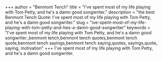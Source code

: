 +++
author = "Benmont Tench"
title = "I've spent most of my life playing with Tom Petty, and he's a damn good songwriter."
description = "the best Benmont Tench Quote: I've spent most of my life playing with Tom Petty, and he's a damn good songwriter."
slug = "ive-spent-most-of-my-life-playing-with-tom-petty-and-hes-a-damn-good-songwriter"
keywords = "I've spent most of my life playing with Tom Petty, and he's a damn good songwriter.,benmont tench,benmont tench quotes,benmont tench quote,benmont tench sayings,benmont tench saying,quotes, sayings,quote, saying, motivation"
+++
I've spent most of my life playing with Tom Petty, and he's a damn good songwriter.
